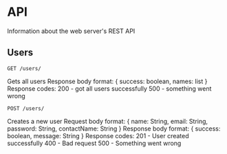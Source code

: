 # API
Information about the web server's REST API

## Users

`GET /users/`

Gets all users
Response body format:
{
   success: boolean,
   names: list
}
Response codes:
200 - got all users successfully
500 - something went wrong


`POST /users/`

Creates a new user
Request body format:
{
   name: String,
   email: String,
   password: String,
   contactName: String
}
Response body format:
{
   success: boolean,
   message: String
}
Response codes:
201 - User created successfully
400 - Bad request
500 - Something went wrong